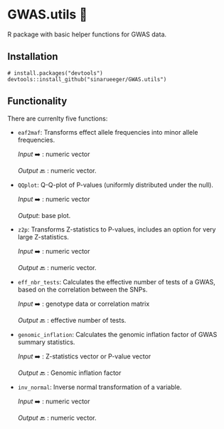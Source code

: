 
# GWAS.utils 🚧

R package with basic helper functions for GWAS data. 

## Installation

```
# install.packages("devtools")
devtools::install_github("sinarueeger/GWAS.utils")
```

## Functionality

There are currenlty five functions: 

- `eaf2maf`: Transforms effect allele frequencies into minor allele frequencies. 
  
  *Input* ➡️ : numeric vector
  
  *Output* 🔙 : numeric vector. 
  
- `QQplot`: Q-Q-plot of P-values (uniformly distributed under the null). 
  
  *Input* ➡️ : numeric vector
  
  *Output*: base plot. 

- `z2p`: Transforms Z-statistics to P-values, includes an option for very large Z-statistics. 

  *Input* ➡️ : numeric vector

  *Output* 🔙 : numeric vector. 

- `eff_nbr_tests`: Calculates the effective number of tests of a GWAS, based on the correlation between the SNPs. 
  
  *Input* ➡️ : genotype data or correlation matrix
  
  *Output* 🔙 : effective number of tests. 
  
- `genomic_inflation`: Calculates the genomic inflation factor of GWAS summary statistics.
  
  *Input* ➡️ : Z-statistics vector or P-value vector
  
  *Output* 🔙 : Genomic inflation factor
  

- `inv_normal`: Inverse normal transformation of a variable.

  *Input* ➡️ : numeric vector

  *Output* 🔙 : numeric vector.
